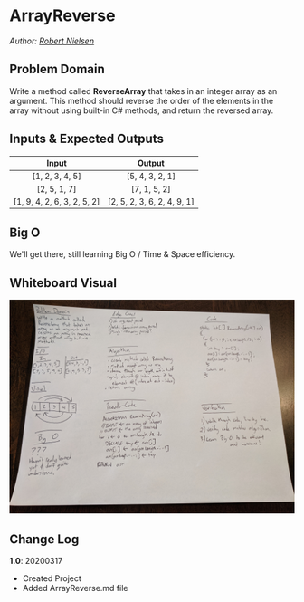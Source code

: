 # ArrayReverse
_Author: [Robert Nielsen](https://github.com/robertjnielsen)_

## Problem Domain
Write a method called **ReverseArray** that takes in an integer array as an argument. This method should reverse the order of the elements in the array without using built-in C# methods, and return the reversed array.

## Inputs & Expected Outputs
|            Input            |            Output           |
|:---------------------------:|:---------------------------:|
|       [1, 2, 3, 4, 5]       |        [5, 4, 3, 2, 1]      |
|        [2, 5, 1, 7]         |         [7, 1, 5, 2]        |
| [1, 9, 4, 2, 6, 3, 2, 5, 2] | [2, 5, 2, 3, 6, 2, 4, 9, 1] | 

## Big O
We'll get there, still learning Big O / Time & Space efficiency.

## Whiteboard Visual
![ArrayReverse Whiteboard](../../assets/img/ArrayReverse.jpg)

## Change Log
**1.0**: 20200317
- Created Project
- Added ArrayReverse.md file